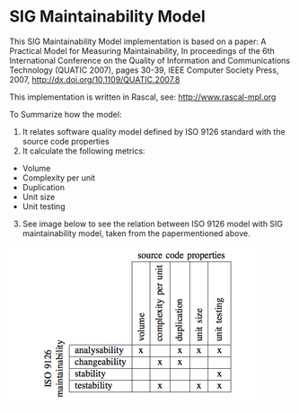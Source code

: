 SIG Maintainability Model
=========================

This SIG Maintainability Model implementation is based on a paper: A Practical Model for Measuring Maintainability, In proceedings of the 6th International Conference on the Quality of Information and Communications Technology (QUATIC 2007), pages 30-39, IEEE Computer Society Press, 2007, http://dx.doi.org/10.1109/QUATIC.2007.8

This implementation is written in Rascal, see: http://www.rascal-mpl.org


To Summarize how the model:

1. It relates software quality model defined by ISO 9126 standard with the source code properties
2. It calculate the following metrics:
  * Volume
  * Complexity per unit
  * Duplication
  * Unit size
  * Unit testing
3. See image below to see the relation between ISO 9126 model with SIG maintainability model, taken from the papermentioned above.

![SIG Maintainability Model](misc/img/sigmm.png)


